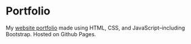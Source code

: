 # Portfolio

My [website portfolio](https://mjschwarz.github.io/Portfolio) made using HTML, CSS, and JavaScript–including Bootstrap. Hosted on Github Pages.
